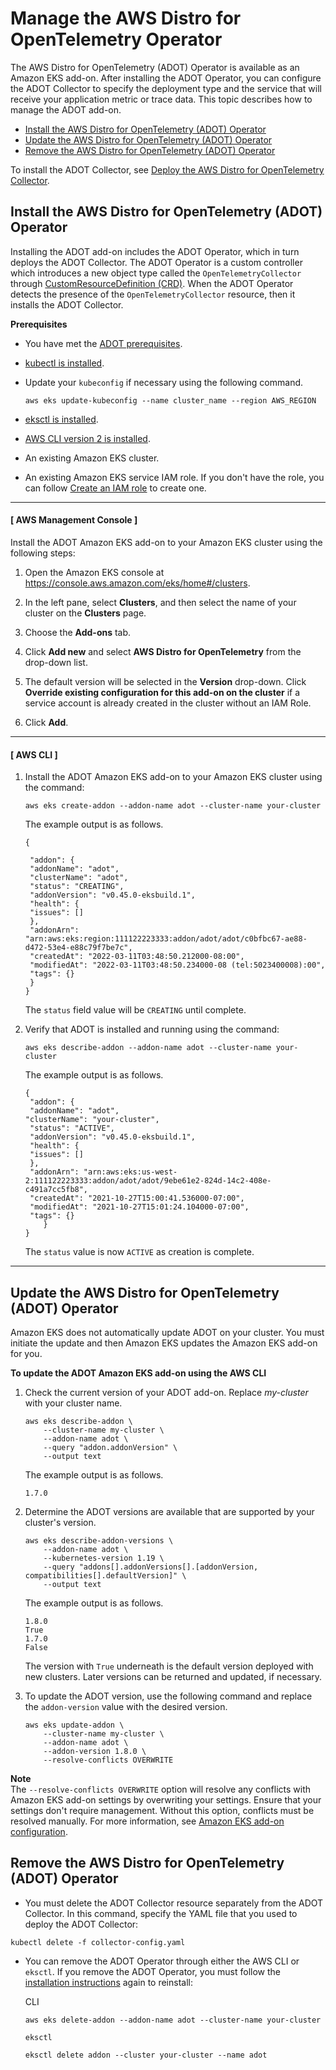 # Manage the AWS Distro for OpenTelemetry Operator<a name="adot-manage"></a>

The AWS Distro for OpenTelemetry \(ADOT\) Operator is available as an Amazon EKS add\-on\. After installing the ADOT Operator, you can configure the ADOT Collector to specify the deployment type and the service that will receive your application metric or trace data\. This topic describes how to manage the ADOT add\-on\.
+ [Install the AWS Distro for OpenTelemetry \(ADOT\) Operator](#adot-install)
+ [Update the AWS Distro for OpenTelemetry \(ADOT\) Operator](#adot-update)
+ [Remove the AWS Distro for OpenTelemetry \(ADOT\) Operator](#adot-remove)

To install the ADOT Collector, see [Deploy the AWS Distro for OpenTelemetry Collector](deploy-collector.md)\.

## Install the AWS Distro for OpenTelemetry \(ADOT\) Operator<a name="adot-install"></a>

Installing the ADOT add\-on includes the ADOT Operator, which in turn deploys the ADOT Collector\. The ADOT Operator is a custom controller which introduces a new object type called the `OpenTelemetryCollector` through [CustomResourceDefinition \(CRD\)](https://kubernetes.io/docs/tasks/extend-kubernetes/custom-resources/custom-resource-definitions/)\. When the ADOT Operator detects the presence of the `OpenTelemetryCollector` resource, then it installs the ADOT Collector\.

**Prerequisites**
+ You have met the [ADOT prerequisites](adot-reqts.md)\.
+ [kubectl is installed](https://docs.aws.amazon.com/eks/latest/userguide/install-kubectl.html)\.
+ Update your `kubeconfig` if necessary using the following command\.

  ```
  aws eks update-kubeconfig --name cluster_name --region AWS_REGION
  ```
+ [eksctl is installed](https://docs.aws.amazon.com/eks/latest/userguide/eksctl.html)\.
+ [AWS CLI version 2 is installed](https://docs.aws.amazon.com/cli/latest/userguide/getting-started-install.html)\.
+ An existing Amazon EKS cluster\.
+ An existing Amazon EKS service IAM role\. If you don't have the role, you can follow [Create an IAM role](adot-iam.md) to create one\.

------
#### [ AWS Management Console ]

Install the ADOT Amazon EKS add\-on to your Amazon EKS cluster using the following steps:

1. Open the Amazon EKS console at [https://console\.aws\.amazon\.com/eks/home\#/clusters](https://console.aws.amazon.com/eks/home#/clusters)\.

1. In the left pane, select **Clusters**, and then select the name of your cluster on the **Clusters** page\.

1. Choose the **Add\-ons** tab\.

1. Click **Add new** and select **AWS Distro for OpenTelemetry** from the drop\-down list\.

1. The default version will be selected in the **Version** drop\-down\. Click **Override existing configuration for this add\-on on the cluster** if a service account is already created in the cluster without an IAM Role\.

1. Click **Add**\.

------
#### [ AWS CLI ]

1. Install the ADOT Amazon EKS add\-on to your Amazon EKS cluster using the command:

   ```
   aws eks create-addon --addon-name adot --cluster-name your-cluster
   ```

   The example output is as follows\.

   ```
   {
   
    "addon": {
    "addonName": "adot",
    "clusterName": "adot",
    "status": "CREATING",
    "addonVersion": "v0.45.0-eksbuild.1",
    "health": {
    "issues": []
    },
    "addonArn": "arn:aws:eks:region:111122223333:addon/adot/adot/c0bfbc67-ae88-d472-53e4-e88c79f7be7c",
    "createdAt": "2022-03-11T03:48:50.212000-08:00",
    "modifiedAt": "2022-03-11T03:48:50.234000-08 (tel:5023400008):00",
    "tags": {}
    }
   }
   ```

   The `status` field value will be `CREATING` until complete\.

1. Verify that ADOT is installed and running using the command:

   ```
   aws eks describe-addon --addon-name adot --cluster-name your-cluster
   ```

   The example output is as follows\.

   ```
   {
    "addon": {
    "addonName": "adot",
   "clusterName": "your-cluster",
    "status": "ACTIVE",
    "addonVersion": "v0.45.0-eksbuild.1",
    "health": {
    "issues": []
    },
    "addonArn": "arn:aws:eks:us-west-2:111122223333:addon/adot/adot/9ebe61e2-824d-14c2-408e-c491a7cc5fb8",
    "createdAt": "2021-10-27T15:00:41.536000-07:00",
    "modifiedAt": "2021-10-27T15:01:24.104000-07:00",
    "tags": {}
       }
   }
   ```

   The `status` value is now `ACTIVE` as creation is complete\.

------

## Update the AWS Distro for OpenTelemetry \(ADOT\) Operator<a name="adot-update"></a>

Amazon EKS does not automatically update ADOT on your cluster\. You must initiate the update and then Amazon EKS updates the Amazon EKS add\-on for you\. 

**To update the ADOT Amazon EKS add\-on using the AWS CLI**

1. Check the current version of your ADOT add\-on\. Replace *my\-cluster* with your cluster name\.

   ```
   aws eks describe-addon \
       --cluster-name my-cluster \
       --addon-name adot \
       --query "addon.addonVersion" \
       --output text
   ```

   The example output is as follows\.

   ```
   1.7.0
   ```

1. Determine the ADOT versions are available that are supported by your cluster's version\.

   ```
   aws eks describe-addon-versions \
       --addon-name adot \
       --kubernetes-version 1.19 \
       --query "addons[].addonVersions[].[addonVersion, compatibilities[].defaultVersion]" \
       --output text
   ```

   The example output is as follows\.

   ```
   1.8.0
   True
   1.7.0
   False
   ```

   The version with `True` underneath is the default version deployed with new clusters\. Later versions can be returned and updated, if necessary\.

1. To update the ADOT version, use the following command and replace the `addon-version` value with the desired version\.

   ```
   aws eks update-addon \
       --cluster-name my-cluster \
       --addon-name adot \
       --addon-version 1.8.0 \
       --resolve-conflicts OVERWRITE
   ```

**Note**  
The `--resolve-conflicts OVERWRITE` option will resolve any conflicts with Amazon EKS add\-on settings by overwriting your settings\. Ensure that your settings don't require management\. Without this option, conflicts must be resolved manually\. For more information, see [Amazon EKS add\-on configuration](add-ons-configuration.md)\.

## Remove the AWS Distro for OpenTelemetry \(ADOT\) Operator<a name="adot-remove"></a>
+  You must delete the ADOT Collector resource separately from the ADOT Collector\. In this command, specify the YAML file that you used to deploy the ADOT Collector:

  ```
  kubectl delete -f collector-config.yaml
  ```
+ You can remove the ADOT Operator through either the AWS CLI or `eksctl`\. If you remove the ADOT Operator, you must follow the [installation instructions](#adot-install) again to reinstall:

  CLI

  ```
  aws eks delete-addon --addon-name adot --cluster-name your-cluster
  ```

  `eksctl`

  ```
  eksctl delete addon --cluster your-cluster --name adot
  ```
